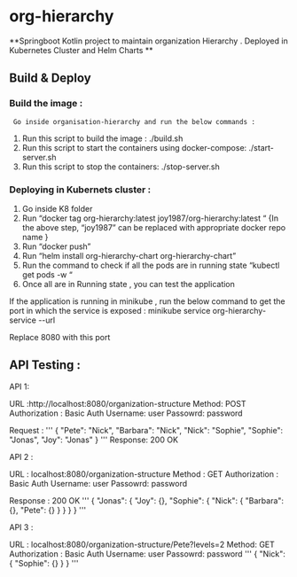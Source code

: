 # org-hierarchy

**Springboot Kotlin project to maintain organization Hierarchy . 
Deployed in Kubernetes Cluster and Helm Charts **


## Build & Deploy 

### Build the image :

     Go inside organisation-hierarchy and run the below commands :
	
1.	Run this script  to build the image  :
./build.sh 
2.	Run this script to start the containers using docker-compose: 
./start-server.sh
3.	Run this script to stop the containers: 
./stop-server.sh




### Deploying in Kubernets cluster :
1.	Go inside K8 folder 
2.	Run “docker tag org-hierarchy:latest joy1987/org-hierarchy:latest “ 
{In the above step, “joy1987” can be replaced with appropriate docker repo name }
3.	Run “docker push”
4.	Run “helm install org-hierarchy-chart org-hierarchy-chart”
5.	Run the command to check if all the pods are in running state “kubectl get pods -w “
6.	Once all are in Running state , you can test the application 


If the application is running in minikube , run the below command to get the port in which the service is exposed :
minikube service org-hierarchy-service --url

Replace 8080 with this port 


## API Testing :

API 1: 

URL :http://localhost:8080/organization-structure
Method: POST 
Authorization : Basic Auth
Username: user
Passowrd: password

Request : 
'''
{
"Pete": "Nick",
"Barbara": "Nick",
"Nick": "Sophie",
"Sophie": "Jonas",
"Joy": "Jonas"
}
'''
Response: 200 OK



API 2 : 

URL : localhost:8080/organization-structure
Method : GET
Authorization : Basic Auth
Username: user
Passowrd: password


Response : 200 OK 
'''
{
    "Jonas": {
        "Joy": {},
        "Sophie": {
            "Nick": {
                "Barbara": {},
                "Pete": {}
            }
        }
    }
}
'''

API 3 :

URL : localhost:8080/organization-structure/Pete?levels=2
Method: GET
Authorization : Basic Auth
Username: user
Passowrd: password
'''
{
    "Nick": {
        "Sophie": {}
    }
}
'''



